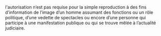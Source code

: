 l'autorisation n’est pas requise pour la simple reproduction à des fins d’information de l’image d’un homme assumant des fonctions ou un rôle politique, d’une vedette de spectacles ou encore d’une personne qui participe à une manifestation publique ou qui se trouve mêlée à l’actualité judiciaire.